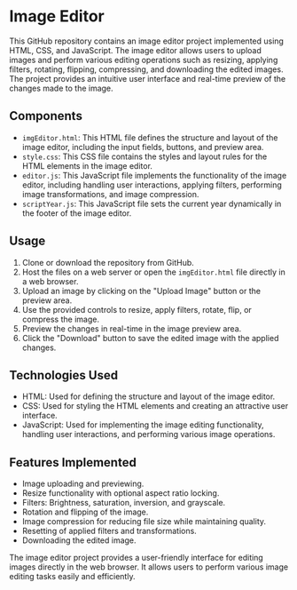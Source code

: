# Image Editor

This GitHub repository contains an image editor project implemented using HTML, CSS, and JavaScript. The image editor allows users to upload images and perform various editing operations such as resizing, applying filters, rotating, flipping, compressing, and downloading the edited images. The project provides an intuitive user interface and real-time preview of the changes made to the image.

## Components

- `imgEditor.html`: This HTML file defines the structure and layout of the image editor, including the input fields, buttons, and preview area.
- `style.css`: This CSS file contains the styles and layout rules for the HTML elements in the image editor.
- `editor.js`: This JavaScript file implements the functionality of the image editor, including handling user interactions, applying filters, performing image transformations, and image compression.
- `scriptYear.js`: This JavaScript file sets the current year dynamically in the footer of the image editor.

## Usage

1. Clone or download the repository from GitHub.
2. Host the files on a web server or open the `imgEditor.html` file directly in a web browser.
3. Upload an image by clicking on the "Upload Image" button or the preview area.
4. Use the provided controls to resize, apply filters, rotate, flip, or compress the image.
5. Preview the changes in real-time in the image preview area.
6. Click the "Download" button to save the edited image with the applied changes.

## Technologies Used

- HTML: Used for defining the structure and layout of the image editor.
- CSS: Used for styling the HTML elements and creating an attractive user interface.
- JavaScript: Used for implementing the image editing functionality, handling user interactions, and performing various image operations.

## Features Implemented

- Image uploading and previewing.
- Resize functionality with optional aspect ratio locking.
- Filters: Brightness, saturation, inversion, and grayscale.
- Rotation and flipping of the image.
- Image compression for reducing file size while maintaining quality.
- Resetting of applied filters and transformations.
- Downloading the edited image.

The image editor project provides a user-friendly interface for editing images directly in the web browser. It allows users to perform various image editing tasks easily and efficiently.

